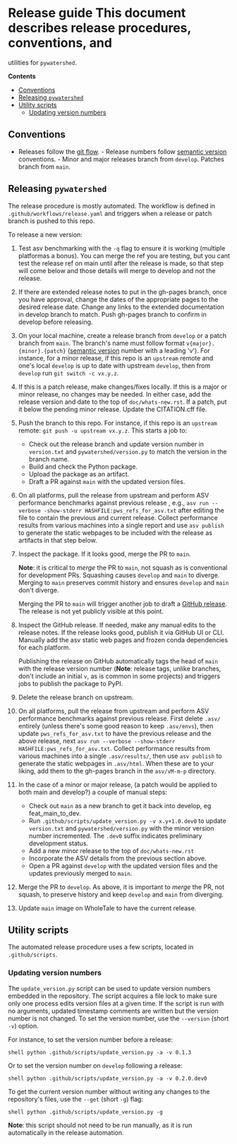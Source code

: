 # Release guide This document describes release procedures, conventions, and
utilities for `pywatershed`.

<!-- START doctoc generated TOC please keep comment here to allow auto update -->
<!-- DON'T EDIT THIS SECTION, INSTEAD RE-RUN doctoc TO UPDATE -->
**Contents**

- [Conventions](#conventions)
- [Releasing `pywatershed`](#releasing-pywatershed)
- [Utility scripts](#utility-scripts)
  - [Updating version numbers](#updating-version-numbers)

<!-- END doctoc generated TOC please keep comment here to allow auto update -->

## Conventions

- Releases follow the [git
  flow](https://nvie.com/posts/a-successful-git-branching-model/).  - Release
  numbers follow [semantic version](https://semver.org/) conventions.  - Minor
  and major releases branch from `develop`. Patches branch from `main`.

## Releasing `pywatershed`

The release procedure is mostly automated. The workflow is defined in
`.github/workflows/release.yaml` and triggers when a release or patch branch is
pushed to this repo.

To release a new version:

1. Test asv benchmarking with the `-q` flag to ensure it is working (multiple
   platformas a bonus). You can merge the ref you are testing, but you cant
   test the release ref on main until after the release is made, so that step
   will come below and those details will merge to develop and not the
   release.

1. If there are extended release notes to put in the gh-pages branch, once
   you have approval, change the dates of the appropriate pages to the
   desired release date. Change any links to the extended documentation in
   develop branch to match. Push gh-pages branch to confirm in develop before
   releasing.

1. On your local machine, create a release branch from `develop` or a patch
   branch from `main`.  The branch's name must follow format
   `v{major}.{minor}.{patch}` ([semantic version](https://semver.org/) number
   with a leading 'v'). For instance, for a minor release, if this repo is an
   `upstream` remote and one's local `develop` is up to date with upstream
   `develop`, then from `develop` run `git switch -c vx.y.z`. 

1. If this is a patch release, make changes/fixes locally. If this is a major or
   minor release, no changes may be needed. In either case, add the release version
   and date to the top of `doc/whats-new.rst`. If a patch, put it below the
   pending minor release. Update the CITATION.cff file.

1. Push the branch to this repo. For instance, if this repo is an `upstream`
   remote: `git push -u upstream vx.y.z`. This starts a job to:
    - Check out the release branch and update version number in `version.txt` and
      `pywatershed/version.py` to match the version in the branch name.
    - Build and check the Python package.
    - Upload the package as an artifact.
    - Draft a PR against `main` with the updated version files.

1. On all platforms, pull the release from upstream and perform ASV performance
   benchmarks against previous release , e.g., ```asv run --verbose
   -show-stderr HASHFILE:pws_refs_for_asv.txt``` after editing the file to
   contain the previous and current release. Collect performance results from
   various machines into a single report and use `asv publish` to generate
   the static webpages to be included with the release as artifacts in that
   step below.

1. Inspect the package. If it looks good, merge the PR to `main`.

   **Note**: it is critical to *merge* the PR to `main`, not squash as is
   conventional for development PRs. Squashing causes `develop` and `main` to
   diverge. Merging to `main` preserves commit history and ensures `develop`
   and `main` don't diverge.

   Merging the PR to `main` will trigger another job to draft a [GitHub
   release](https://github.com/EC-USGS/pywatershed/releases). The release is
   not yet publicly visible at this point.

1. Inspect the GitHub release. If needed, make any manual edits to the release
   notes. If the release looks good, publish it via GitHub UI or CLI. Manually
   add the asv static web pages and frozen conda dependencies for each platform.

   Publishing the release on GitHub automatically tags the head of `main` with
   the release version number (**Note**: release tags, unlike branches, don't
   include an initial `v`, as is common in some projects) and triggers jobs to
   publish the package to PyPI.

1. Delete the release branch on upstream.

1. On all platforms, pull the release from upstream and perform ASV performance
   benchmarks against previous release. First delete `.asv/` entirely (unless
   there's some good reason to keep `.asv/envs`), then update
   `pws_refs_for_asv.txt` to have the previous release and the above release,
   next `asv run --verbose --show-stderr HASHFILE:pws_refs_for_asv.txt`. Collect
   performance results from various machines into a single `.asv/results/`, then
   use `asv publish` to generate the static webpages in `.asv/html`. When these
   are to your liking, add them to the gh-pages branch in the `asv/vM-m-p`
   directory.

1. In the case of a minor or major release,  (a patch would be applied to both
   main and develop?) a couple of manual steps:
   - Check out `main` as a new branch to get it back into develop,
     eg feat_main_to_dev.
   - Run `.github/scripts/update_version.py -v x.y+1.0.dev0` to update
     `version.txt` and `pywatershed/version.py` with the minor version number
     incremented. The `.dev0` suffix indicates preliminary development status.
   - Add a new minor release to the top of `doc/whats-new.rst`
   - Incorporate the ASV details from the previous section above.
   - Open a PR against `develop` with the updated version files and the
     updates previously merged to `main`.

1. Merge the PR to `develop`. As above, it is important to *merge* the PR, not
   squash, to preserve history and keep `develop` and `main` from diverging.

1. Update `main` image on WholeTale to have the current release.


## Utility scripts

The automated release procedure uses a few scripts, located in
`.github/scripts`.

### Updating version numbers

The `update_version.py` script can be used to update version numbers embedded in
the repository. The script acquires a file lock to make sure only one process
edits version files at a given time. If the script is run with no arguments,
updated timestamp comments are written but the version number is not changed. To
set the version number, use the `--version` (short `-v`) option.

For instance, to set the version number before a release:

```shell python .github/scripts/update_version.py -a -v 0.1.3 ```

Or to set the version number on `develop` following a release:

```shell python .github/scripts/update_version.py -a -v 0.2.0.dev0 ```

To get the current version number without writing any changes to the
repository's files, use the `--get` (short `-g`) flag:

```shell python .github/scripts/update_version.py -g ```

**Note**: this script should not need to be run manually, as it is run automatically in the release automation.
